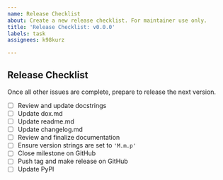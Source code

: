 ```yaml
---
name: Release Checklist
about: Create a new release checklist. For maintainer use only.
title: 'Release Checklist: v0.0.0'
labels: task
assignees: k98kurz

---
```


## Release Checklist

<!-- For maintainer use only. If you are not a maintainer, do not use this template. -->

Once all other issues are complete, prepare to release the next version.

- [ ] Review and update docstrings
- [ ] Update dox.md
- [ ] Update readme.md
- [ ] Update changelog.md
- [ ] Review and finalize documentation
- [ ] Ensure version strings are set to `'M.m.p'`
- [ ] Close milestone on GitHub
- [ ] Push tag and make release on GitHub
- [ ] Update PyPI
